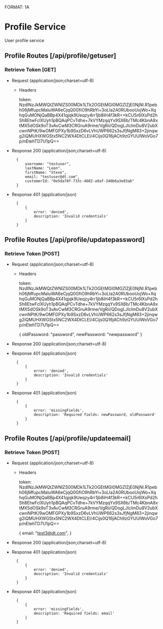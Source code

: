FORMAT: 1A

# Profile Service
User profile service

## Profile Routes [/api/profile/getuser]
### Retrieve Token [GET]
+ Request (application/json;charset=utf-8)

    + Headers

        token:
        NzdlNzJkMWQtZWNlZS00MDk1LTk2OGEtMGI0MGZlZjE0NjNl.R1pebh06jMfupcMaluWA6eCjqQ0GfiO9hRbYi+3oLIa2A0RUbooUojWo+XqhqGuMONjQaBBp4X41qjqk9Ueqzy4rr1jb8iH4f3kR++kCU5r6lXsPd2hSh8EtwFclXUyh1pBQAqPCvTdhe+7kVYMzqqYx9SX6b/TMc4KbnA8xtMX5dOSk9oT3vAvCwM3CRGruA9rme/VgRii/QDogLJlcImDu8V2ubXcwnNPtK/9wOMFGPXy1b9SxzD6vLVhUWP662s3sJfjNgM83+2jinqwg2iQMUHXWGStx5NC2WX4DtCLEI/4Cijs0Q16jACh9zGYUUIWoVGo7p/nEtehTD7U1pQ==

+ Response 200 (application/json;charset=utf-8)

        {
            username: "testuser",
            lastName: "Leon",
            firstName: "Steve",
            email: "testuser@dt.com",
            customerId: "0e5da78f-733c-4602-a9af-340b6a3e83ab"
        }


+ Response 401 (application/json)

        {
            {
                error: 'denied',
                description: 'Invalid credentials'
            }
        }

## Profile Routes [/api/profile/updatepassword]
### Retrieve Token [POST]
+ Request (application/json;charset=utf-8)

    + Headers

        token:
        NzdlNzJkMWQtZWNlZS00MDk1LTk2OGEtMGI0MGZlZjE0NjNl.R1pebh06jMfupcMaluWA6eCjqQ0GfiO9hRbYi+3oLIa2A0RUbooUojWo+XqhqGuMONjQaBBp4X41qjqk9Ueqzy4rr1jb8iH4f3kR++kCU5r6lXsPd2hSh8EtwFclXUyh1pBQAqPCvTdhe+7kVYMzqqYx9SX6b/TMc4KbnA8xtMX5dOSk9oT3vAvCwM3CRGruA9rme/VgRii/QDogLJlcImDu8V2ubXcwnNPtK/9wOMFGPXy1b9SxzD6vLVhUWP662s3sJfjNgM83+2jinqwg2iQMUHXWGStx5NC2WX4DtCLEI/4Cijs0Q16jACh9zGYUUIWoVGo7p/nEtehTD7U1pQ==


       {
           oldPassword: "password",
           newPassword: "newpassword"
       }

+ Response 200 (application/json;charset=utf-8)

+ Response 401 (application/json)

        {
            {
                error: 'denied',
                description: 'Invalid credentials'
            }
        }

+ Response 401 (application/json)

        {
            {
                error: 'missingFields',
                description: 'Required fields: newPassword, oldPassword'
            }
        }

## Profile Routes [/api/profile/updateemail]
### Retrieve Token [POST]
+ Request (application/json;charset=utf-8)

    + Headers

        token:
        NzdlNzJkMWQtZWNlZS00MDk1LTk2OGEtMGI0MGZlZjE0NjNl.R1pebh06jMfupcMaluWA6eCjqQ0GfiO9hRbYi+3oLIa2A0RUbooUojWo+XqhqGuMONjQaBBp4X41qjqk9Ueqzy4rr1jb8iH4f3kR++kCU5r6lXsPd2hSh8EtwFclXUyh1pBQAqPCvTdhe+7kVYMzqqYx9SX6b/TMc4KbnA8xtMX5dOSk9oT3vAvCwM3CRGruA9rme/VgRii/QDogLJlcImDu8V2ubXcwnNPtK/9wOMFGPXy1b9SxzD6vLVhUWP662s3sJfjNgM83+2jinqwg2iQMUHXWGStx5NC2WX4DtCLEI/4Cijs0Q16jACh9zGYUUIWoVGo7p/nEtehTD7U1pQ==


       {
           email: "test3@dt.com",
       }

+ Response 200 (application/json;charset=utf-8)

+ Response 401 (application/json)

        {
            {
                error: 'denied',
                description: 'Invalid credentials'
            }
        }

+ Response 401 (application/json)

        {
            {
                error: 'missingFields',
                description: 'Required fields: email'
            }
        }
